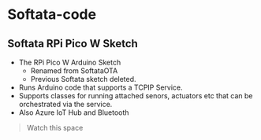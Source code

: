 # Softata-code

## Softata RPi Pico W Sketch

- The RPi Pico W Arduino Sketch
  - Renamed from SoftataOTA
  - Previous Softata sketch deleted.
- Runs Arduino code that supports a TCPIP Service.
- Supports classes for running attached senors, actuators etc that can be orchestrated via the service.
- Also Azure IoT Hub and Bluetooth

> Watch this space
